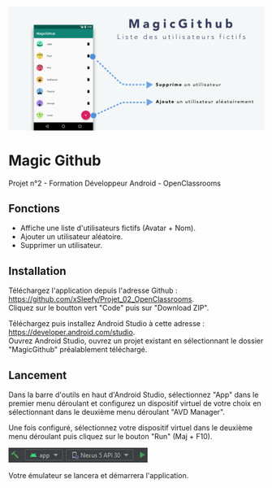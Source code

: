 ![Cover](https://github.com/xSleefy/Projet_02_OpenClassrooms/blob/main/img/magicgithub.png)

# Magic Github

Projet n°2 - Formation Développeur Android - OpenClassrooms

## Fonctions

- Affiche une liste d'utilisateurs fictifs (Avatar + Nom).  
- Ajouter un utilisateur aléatoire.  
- Supprimer un utilisateur.

## Installation

Téléchargez l'application depuis l'adresse Github : https://github.com/xSleefy/Projet_02_OpenClassrooms.  
Cliquez sur le boutton vert "Code" puis sur "Download ZIP".  
  
Téléchargez puis installez Android Studio à cette adresse : https://developer.android.com/studio.  
Ouvrez Android Studio, ouvrez un projet existant en sélectionnant le dossier "MagicGithub" préalablement téléchargé.

## Lancement

Dans la barre d'outils en haut d'Android Studio, sélectionnez "App" dans le premier menu déroulant et configurez un dispositif virtuel de votre choix en sélectionnant dans le deuxième menu déroulant "AVD Manager".  
  
Une fois configuré, sélectionnez votre dispositif virtuel dans le deuxième menu déroulant puis cliquez sur le bouton "Run" (Maj + F10).  
  

![Cover](https://github.com/xSleefy/Projet_02_OpenClassrooms/blob/main/img/AndroidStudio_Config.PNG)  
  
Votre émulateur se lancera et démarrera l'application.

